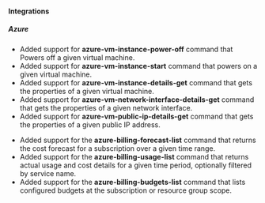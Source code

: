 
#### Integrations

##### Azure
- Added support for **azure-vm-instance-power-off** command that Powers off a given virtual machine.
- Added support for **azure-vm-instance-start** command that powers on a given virtual machine.
- Added support for **azure-vm-instance-details-get** command that gets the properties of a given virtual machine.
- Added support for **azure-vm-network-interface-details-get** command that gets the properties of a given network interface.
- Added support for **azure-vm-public-ip-details-get** command that gets the properties of a given public IP address.

<!-- Add the following new commands from CIAC-13916 ticket -->
- Added support for the **azure-billing-forecast-list** command that returns the cost forecast for a subscription over a given time range.
- Added support for the **azure-billing-usage-list** command that returns actual usage and cost details for a given time period, optionally filtered by service name.
- Added support for the **azure-billing-budgets-list** command that lists configured budgets at the subscription or resource group scope.